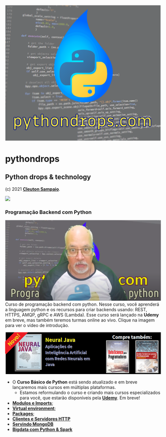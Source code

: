 ![](./logo.png)
# pythondrops
## Python drops &amp; technology

(c) 2021 [**Cleuton Sampaio**](https://github.com/cleuton).

![](./new.png)
### Programação Backend com Python
[![](./backend.png)](https://youtu.be/fls4TIP2720)
Curso de programação backend com python. Nesse curso, você aprenderá a linguagem python e os recursos para criar backends usando: REST, HTTPS, AMQP, gRPC e AWS (Lambda). Esse curso será lançado na **Udemy** em breve, mas também teremos turmas online ao vivo. 
Clique na imagem para ver o vídeo de introdução.

[![](./banner_livros2.png)](https://www.lcm.com.br/site/#livros/busca?term=cleuton)

- O **Curso Básico de Python** está sendo atualizado e em breve lançaremos mais cursos em múltiplas plataformas. 
    - Estamos reformulando o curso e criando mais cursos especializados para você, que estarão disponíveis pela [**Udemy**](http://udemy.com). Em breve!
- [**Modulos e Imports**](./modulos_imports);
- [**Virtual environment**](./virtual_environment);
- [**Packages**](./packages);
- [**Clientes e Servidores HTTP**](./clientes_servidores)
- [**Servindo MongoDB**](./servindo_mongodb)
- [**Bigdata com Python & Spark**](./bigdata)
